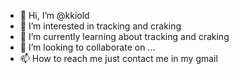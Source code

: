 - 👋 Hi, I’m @kkiold
- 👀 I’m interested in tracking and craking
- 🌱 I’m currently learning about tracking and craking
- 💞️ I’m looking to collaborate on ...
- 📫 How to reach me just contact me in my gmail

<!---
kkiold/kkiold is a ✨ special ✨ repository because its `README.md` (this file) appears on your GitHub profile.
You can click the Preview link to take a look at your changes.
--->
